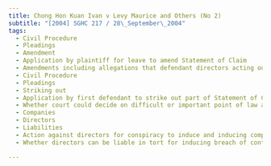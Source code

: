 ```yaml
---
title: Chong Hon Kuan Ivan v Levy Maurice and Others (No 2) 
subtitle: "[2004] SGHC 217 / 28\_September\_2004"
tags:
  - Civil Procedure
  - Pleadings
  - Amendment
  - Application by plaintiff for leave to amend Statement of Claim
  - Amendments including allegations that defendant directors acting outside scope of office
  - Civil Procedure
  - Pleadings
  - Striking out
  - Application by first defendant to strike out part of Statement of Claim
  - Whether court could decide on difficult or important point of law at stage of striking-out application
  - Companies
  - Directors
  - Liabilities
  - Action against directors for conspiracy to induce and inducing company to terminate employment agreement
  - Whether directors can be liable in tort for inducing breach of contract by company if conspiring to induce board as a whole to break contract takes place before board meeting

---
```


